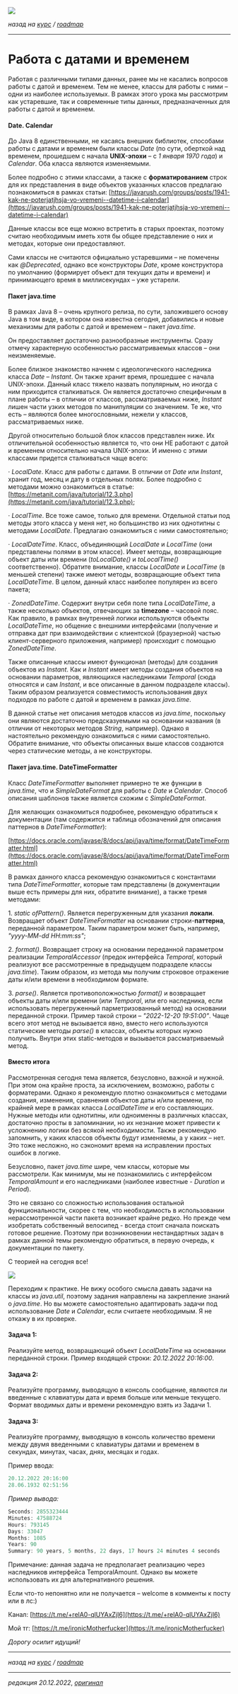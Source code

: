 ![](../../common_files/header.png)

*назад на [курс](../../course.md) / [roadmap](../../roadmap.md)*

***

   

Работа с датами и временем
==========================

Работая с различными типами данных, ранее мы не касались вопросов работы с датой и временем. Тем не менее, классы для работы с ними – одни из наиболее используемых. В рамках этого урока мы рассмотрим как устаревшие, так и современные типы данных, предназначенных для работы с датой и временем.

#### Date. Calendar

До Java 8 единственными, не касаясь внешних библиотек, способами работы с датами и временем были классы _Date_ (по сути, оберткой над временем, прошедшем с начала **UNIX-эпохи** – с _1 января 1970 года_) и _Calendar_. Оба класса являются изменяемыми.

Более подробно с этими классами, а также с **форматированием** строк для их представления в виде объектов указанных классов предлагаю познакомиться в рамках статьи: [https://javarush.com/groups/posts/1941-kak-ne-poterjatjhsja-vo-vremeni--datetime-i-calendar](https://javarush.com/groups/posts/1941-kak-ne-poterjatjhsja-vo-vremeni--datetime-i-calendar)

Данные классы все еще можно встретить в старых проектах, поэтому считаю необходимым иметь хотя бы общее представление о них и методах, которые они предоставляют.

Сами классы не считаются официально устаревшими – не помечены как _@Deprecated_, однако все конструкторы _Date_, кроме конструктора по умолчанию (формирует объект для текущих даты и времени) и принимающего время в миллисекундах – уже устарели.

#### Пакет java.time

В рамках Java 8 – очень крупного релиза, по сути, заложившего основу Java в том виде, в котором она известна сегодня, добавились и новые механизмы для работы с датой и временем – пакет _java.time_.

Он предоставляет достаточно разнообразные инструменты. Сразу отмечу характерную особенностью рассматриваемых классов – они неизменяемые.

Более близкое знакомство начнем с идеологического наследника класса _Date_ – _Instant_. Он также хранит время, прошедшее с начала UNIX-эпохи. Данный класс тяжело назвать популярным, но иногда с ним приходится сталкиваться. Он является достаточно специфичным в плане работы – в отличии от классов, рассматриваемых ниже, _Instant_ лишен части узких методов по манипуляции со значением. Те же, что есть – являются более многословными, нежели у классов, рассматриваемых ниже.

Другой относительно большой блок классов представлен ниже. Их отличительной особенностью является то, что они НЕ работают с датой и временем относительно начала UNIX-эпохи. И именно с этими классами придется сталкиваться чаще всего:

· _LocalDate_. Класс для работы с датами. В отличии от _Date_ или _Instant_, хранит год, месяц и дату в отдельных полях. Более подробно с методами можно ознакомиться в статье: [https://metanit.com/java/tutorial/12.3.php](https://metanit.com/java/tutorial/12.3.php);

· _LocalTime_. Все тоже самое, только для времени. Отдельной статьи под методы этого класса у меня нет, но большинство из них однотипны с методами _LocalDate_. Предлагаю ознакомиться с ними самостоятельно;

· _LocalDateTime_. Класс, объединяющий _LocalDate_ и _LocalTime_ (они представлены полями в этом классе). Имеет методы, возвращающие объект даты или времени (_toLocalDate()_ и _toLocalTime()_ соответственно). Обратите внимание, классы _LocalDate_ и _LocalTime_ (в меньшей степени) также имеют методы, возвращающие объект типа _LocalDateTime_. В целом, данный класс наиболее популярен из всего пакета;

· _ZonedDateTime_. Содержит внутри себя поле типа _LocalDateTime_, а также несколько объектов, отвечающих за **timezone** – часовой пояс. Как правило, в рамках внутренней логики используются объекты _LocalDateTime_, но общение с внешними интерфейсами (получение и отправка дат при взаимодействии с клиентской (браузерной) частью клиент-серверного приложения, например) происходит с помощью _ZonedDateTime_.

Также описанные классы имеют функционал (методы) для создания объектов из _Instant_. Как и _Instant_ имеет методы создания объектов на основании параметров, являющихся наследниками _Temporal_ (сюда относятся и сам _Instant_, и все описанные в данном подразделе классы). Таким образом реализуется совместимость использования двух подходов по работе с датой и временем в рамках _java.time_.

В данной статье нет описания методов классов из _java.time_, поскольку они являются достаточно предсказуемыми на основании названия (в отличии от некоторых методов _String_, например). Однако я настоятельно рекомендую ознакомиться с ними самостоятельно. Обратите внимание, что объекты описанных выше классов создаются через статические методы, а не конструкторы.

#### Пакет java.time. DateTimeFormatter

Класс _DateTimeFormatter_ выполняет примерно те же функции в _java.time_, что и _SimpleDateFormat_ для работы с _Date_ и _Calendar_. Способ описания шаблонов также является схожим с _SimpleDateFormat_.

Для желающих ознакомиться подробнее, рекомендую обратиться к документации (там содержится и таблица обозначений для описания паттернов в _DateTimeFormatter_):

[https://docs.oracle.com/javase/8/docs/api/java/time/format/DateTimeFormatter.html](https://docs.oracle.com/javase/8/docs/api/java/time/format/DateTimeFormatter.html)

В рамках данного класса рекомендую ознакомиться с константами типа _DateTimeFormatter_, которые там представлены (в документации выше есть примеры для них, обратите внимание), а также тремя методами:

1\. _static ofPattern()_. Является перегруженным для указания **локали**. Возвращает объект _DateTimeFormatter_ на основании строки-**паттерна**, переданной параметром. Таким параметром может быть, например, _"yyyy-MM-dd HH:mm:ss"_;

2\. _format()_. Возвращает строку на основании переданной параметром реализации _TemporalAccessor_ (предок интерфейса _Temporal_, который реализуют все рассмотренные в предыдущем подразделе классы _java.time_). Таким образом, из метода мы получим строковое отражение даты и/или времени в необходимом формате.

3\. _parse()_. Является противоположностью _format()_ и возвращает объекты даты и/или времени (или _Temporal_, или его наследника, если использовать перегруженный парметризованный метод) на основании переданной строки. Пример такой строки – _"2022-12-20 19:51:00"_. Чаще всего этот метод не вызывается явно, вместо него используются статические методы _parse()_ в классах, объекты которых нужно получить. Внутри этих static-методов и вызывается рассматриваемый метод.

#### Вместо итога

Рассмотренная сегодня тема является, безусловно, важной и нужной. При этом она крайне проста, за исключением, возможно, работы с форматерами. Однако я рекомендую плотно ознакомиться с методами создания, изменения, сравнения объектов даты и/или времени, по крайней мере в рамках класса _LocalDateTime_ и его составляющих. Нужные методы или однотипны, или одноименны в различных классах, достаточно просты в запоминании, но их незнание может привести к усложнению логики без всякой необходимости. Также рекомендую запомнить, у каких классов объекты будут изменяемы, а у каких – нет. Это тоже несложно, но сэкономит время на исправлении простых ошибок в логике.

Безусловно, пакет _java.time_ шире, чем классы, которые мы рассмотрели. Как минимум, мы не познакомились с интерфейсом _TemporalAmount_ и его наследниками (наиболее известные - _Duration_ и _Period_).

Это не связано со сложностью использования остальной функциональности, скорее с тем, что необходимость в использовании нерассмотренной части пакета возникает крайне редко. Но прежде чем изобретать собственный велосипед - всегда стоит сначала поискать готовое решение. Поэтому при возникновении нестандартных задач в рамках данной темы рекомендую обратиться, в первую очередь, к документации по пакету.

С теорией на сегодня все!

![](../../common_files/footer.png)

  

Переходим к практике. Не вижу особого смысла давать задачи на классы из _java.util_, поэтому задания направлены на закрепление знаний о _java.time_. Но вы можете самостоятельно адаптировать задачи под использование _Date_ и _Calendar_, если считаете необходимым. Я не откажу в их проверке.

#### Задача 1:

Реализуйте метод, возвращающий объект _LocalDateTime_ на основании переданной строки. Пример входящей строки: _20.12.2022 20:16:00_.

#### Задача 2:

Реализуйте программу, выводящую в консоль сообщение, являются ли введенные с клавиатуры дата и время больше или меньше текущего. Формат вводимых даты и времени рекомендую взять из Задачи 1.

#### Задача 3:

Реализуйте программу, выводящую в консоль количество времени между двумя введенными с клавиатуры датами и временем в секундах, минутах, часах, днях, месяцах и годах.

Пример ввода:

```java
20.12.2022 20:16:00
28.06.1932 02:51:56
```

_Пример вывода:_

```java
Seconds: 2855323444
Minutes: 47588724
Hours: 793145
Days: 33047
Months: 1085
Years: 90
Summary: 90 years, 5 months, 22 days, 17 hours 24 minutes 4 seconds
```

Примечание: данная задача не предполагает реализацию через наследников интерфейса TemporalAmount. Однако вы можете использовать их для альтернативного решения.

  

Если что-то непонятно или не получается – welcome в комменты к посту или в лс:)

Канал: [https://t.me/+relA0-qlUYAxZjI6](https://t.me/+relA0-qlUYAxZjI6)

Мой тг: [https://t.me/ironicMotherfucker](https://t.me/ironicMotherfucker)

_Дорогу осилит идущий!_

***

*назад на [курс](../../course.md) / [roadmap](../../roadmap.md)*

***

_редакция 20.12.2022_, [_оригинал_](https://telegra.ph/Rabota-s-datami-i-vremenem-12-20)